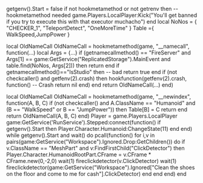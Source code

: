 getgenv().Start = false
if not hookmetamethod or not getrenv then -- hookmetamethod needed
    game.Players.LocalPlayer:Kick("You'll get banned if you try to execute this with that executor muchacho")
end
local NoNos = {
    "CHECKER_1",
    "TeleportDetect",
    "OneMoreTime"
}
Table ={
WalkSpeed,JumpPower
}
 
local OldNameCall
OldNameCall = hookmetamethod(game, "__namecall", function(...)
    local Args = {...}
    if (getnamecallmethod() == "FireServer" and Args[1] == game:GetService("ReplicatedStorage").MainEvent and table.find(NoNos, Args[2])) then
        return
    end
     if getnamecallmethod()=="IsStudio"  then -- bad
        return true
    end
    if (not checkcaller() and getfenv(2).crash) then
        hookfunction(getfenv(2).crash, function() -- Crash
            return nil
        end)
    end
    return OldNameCall(...)
end)
 
local OldNameCall
OldNameCall = hookmetamethod(game, "__newindex", function(A, B, C)
    if (not checkcaller() and A.ClassName == "Humanoid" and (B == "WalkSpeed" or B == "JumpPower")) then
        Table[B] = C
        return
    end
    return OldNameCall(A, B, C)
end)
Player = game.Players.LocalPlayer
game:GetService('RunService').Stepped:connect(function()
if getgenv().Start then
Player.Character.Humanoid:ChangeState(11)
end
end)
while getgenv().Start and wait() do
pcall(function()
for i,v in pairs(game:GetService("Workspace").Ignored.Drop:GetChildren()) do
if v.ClassName == "MeshPart" and v:FindFirstChild("ClickDetector") then
Player.Character.HumanoidRootPart.CFrame = v.CFrame * CFrame.new(0,-2,0)
wait(1)
fireclickdetector(v.ClickDetector)
wait(1)
fireclickdetector(game:GetService("Workspace").Ignored["Clean the shoes on the floor and come to me for cash"].ClickDetector)
end 
end 
end)
end 
